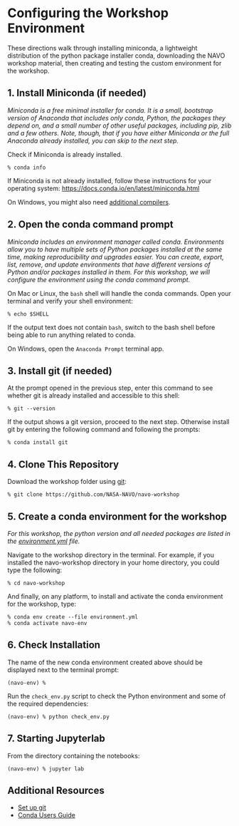 # Configuring the Workshop Environment
These directions walk through installing miniconda, a lightweight distribution of the python package installer conda, downloading the NAVO workshop material, then creating and testing the custom environment for the  workshop. 

## 1. Install Miniconda (if needed)

*Miniconda is a free minimal installer for conda. It is a small, bootstrap
version of Anaconda that includes only conda, Python, the packages they depend
on, and a small number of other useful packages, including pip, zlib and a few
others. Note, though, that if you have either Miniconda or the full Anaconda
already installed, you can skip to the next step.*

Check if Miniconda is already installed.

    % conda info

If Miniconda is not already installed, follow these instructions for your
operating system: https://docs.conda.io/en/latest/miniconda.html

On Windows, you might also need
[additional compilers](https://github.com/conda/conda-build/wiki/Windows-Compilers).

## 2. Open the conda command prompt

*Miniconda includes an environment manager called conda. Environments
allow you to have multiple sets of Python packages installed at the same
time, making reproducibility and upgrades easier. You can create,
export, list, remove, and update environments that have different versions of
Python and/or packages installed in them. For this workshop, we will configure the environment using the conda command prompt.*

On Mac or Linux, the `bash` shell will handle the conda commands.  Open your terminal and verify your shell environment:

    % echo $SHELL

If the output text does not contain `bash`, switch to the bash shell before
being able to run anything related to conda.

On Windows, open the `Anaconda Prompt` terminal app.

## 3. Install git (if needed)

At the prompt opened in the previous step, enter this command to see whether git is already installed and accessible to this shell:

    % git --version

If the output shows a git version, proceed to the next step.  Otherwise install git by entering the following command and following the prompts:

    % conda install git

## 4. Clone This Repository

Download the workshop folder using
[git](https://help.github.com/articles/set-up-git/):

    % git clone https://github.com/NASA-NAVO/navo-workshop

## 5. Create a conda environment for the workshop

*For this workshop, the python version and all needed packages are listed in the
[environment.yml](https://github.com/NASA-NAVO/navo-workshop/blob/master/environment.yml) file.*

Navigate to the workshop directory in the terminal. For example, if you installed
the navo-workshop directory in your home directory, you could type the
following:

    % cd navo-workshop

And finally, on any platform, to install and activate the conda environment for the workshop, type:

    % conda env create --file environment.yml
    % conda activate navo-env

## 6. Check Installation

The name of the new conda environment created above should be displayed next
to the terminal prompt:

    (navo-env) %

Run the `check_env.py` script to check the Python environment and some of the
required dependencies:

    (navo-env) % python check_env.py

## 7. Starting Jupyterlab
From the directory containing the notebooks:

    (navo-env) % jupyter lab

## Additional Resources

- [Set up git](https://help.github.com/articles/set-up-git/)
- [Conda Users Guide](https://docs.conda.io/projects/conda/en/latest/user-guide/)
